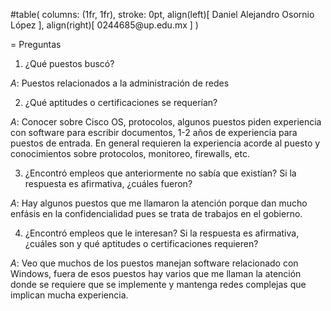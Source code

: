 #table(
  columns: (1fr, 1fr),
  stroke: 0pt,
  align(left)[
    Daniel Alejandro Osornio López
  ],
  align(right)[
    0244685\@up.edu.mx
  ]
)

= Preguntas

1. ¿Qué puestos buscó?

  *A*: Puestos relacionados a la administración de redes

2. ¿Qué aptitudes o certificaciones se requerían?

  *A*: Conocer sobre Cisco OS, protocolos, algunos puestos piden experiencia con software para escribir documentos, 1-2 años de experiencia para puestos de entrada. En general requieren la experiencia acorde al puesto y conocimientos sobre protocolos, monitoreo, firewalls, etc.

3. ¿Encontró empleos que anteriormente no sabía que existían? Si la respuesta es afirmativa, ¿cuáles fueron?

  *A*: Hay algunos puestos que me llamaron la atención porque dan mucho enfásis en la confidencialidad pues se trata de trabajos en el gobierno.

4. ¿Encontró empleos que le interesan? Si la respuesta es afirmativa, ¿cuáles son y qué aptitudes o certificaciones requieren?
  
  *A*: Veo que muchos de los puestos manejan software relacionado con Windows, fuera de esos puestos hay varios que me llaman la atención donde se requiere que se implemente y mantenga redes complejas que implican mucha experiencia. 
